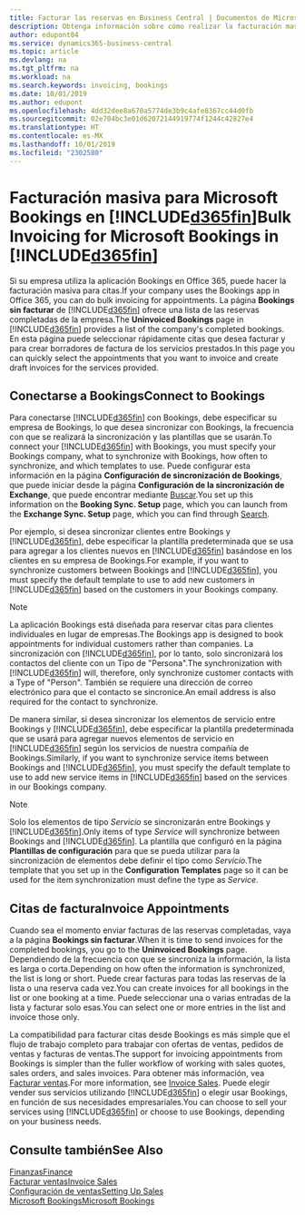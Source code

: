 ```yaml
---
title: Facturar las reservas en Business Central | Documentos de Microsoft
description: Obtenga información sobre cómo realizar la facturación masiva desde Microsoft Bookings en Business Central.
author: edupont04
ms.service: dynamics365-business-central
ms.topic: article
ms.devlang: na
ms.tgt_pltfrm: na
ms.workload: na
ms.search.keywords: invoicing, bookings
ms.date: 10/01/2019
ms.author: edupont
ms.openlocfilehash: 4dd32dee8a670a5774de3b9c4afe8367cc44d0fb
ms.sourcegitcommit: 02e704bc3e01d62072144919774f1244c42827e4
ms.translationtype: HT
ms.contentlocale: es-MX
ms.lasthandoff: 10/01/2019
ms.locfileid: "2302580"
---
```

# <a name="bulk-invoicing-for-microsoft-bookings-in-included365finincludesd365fin_mdmd"></a><span data-ttu-id="bb62a-103">Facturación masiva para Microsoft Bookings en [!INCLUDE[d365fin](includes/d365fin_md.md)]</span><span class="sxs-lookup"><span data-stu-id="bb62a-103">Bulk Invoicing for Microsoft Bookings in [!INCLUDE[d365fin](includes/d365fin_md.md)]</span></span>
<span data-ttu-id="bb62a-104">Si su empresa utiliza la aplicación Bookings en Office 365, puede hacer la facturación masiva para citas.</span><span class="sxs-lookup"><span data-stu-id="bb62a-104">If your company uses the Bookings app in Office 365, you can do bulk invoicing for appointments.</span></span> <span data-ttu-id="bb62a-105">La página **Bookings sin facturar** de [!INCLUDE[d365fin](includes/d365fin_md.md)] ofrece una lista de las reservas completadas de la empresa.</span><span class="sxs-lookup"><span data-stu-id="bb62a-105">The **Uninvoiced Bookings** page in [!INCLUDE[d365fin](includes/d365fin_md.md)] provides a list of the company's completed bookings.</span></span> <span data-ttu-id="bb62a-106">En esta página puede seleccionar rápidamente citas que desea facturar y para crear borradores de factura de los servicios prestados.</span><span class="sxs-lookup"><span data-stu-id="bb62a-106">In this page you can quickly select the appointments that you want to invoice and create draft invoices for the services provided.</span></span>  

## <a name="connect-to-bookings"></a><span data-ttu-id="bb62a-107">Conectarse a Bookings</span><span class="sxs-lookup"><span data-stu-id="bb62a-107">Connect to Bookings</span></span>
<span data-ttu-id="bb62a-108">Para conectarse [!INCLUDE[d365fin](includes/d365fin_md.md)] con Bookings, debe especificar su empresa de Bookings, lo que desea sincronizar con Bookings, la frecuencia con que se realizará la sincronización y las plantillas que se usarán.</span><span class="sxs-lookup"><span data-stu-id="bb62a-108">To connect your [!INCLUDE[d365fin](includes/d365fin_md.md)] with Bookings, you must specify your Bookings company, what to synchronize with Bookings, how often to synchronize, and which templates to use.</span></span> <span data-ttu-id="bb62a-109">Puede configurar esta información en la página **Configuración de sincronización de Bookings**, que puede iniciar desde la página **Configuración de la sincronización de Exchange**, que puede encontrar mediante [Buscar](ui-search.md).</span><span class="sxs-lookup"><span data-stu-id="bb62a-109">You set up this information on the **Booking Sync. Setup** page, which you can launch from the **Exchange Sync. Setup** page, which you can find through [Search](ui-search.md).</span></span>  

<span data-ttu-id="bb62a-110">Por ejemplo, si desea sincronizar clientes entre Bookings y [!INCLUDE[d365fin](includes/d365fin_md.md)], debe especificar la plantilla predeterminada que se usa para agregar a los clientes nuevos en [!INCLUDE[d365fin](includes/d365fin_md.md)] basándose en los clientes en su empresa de Bookings.</span><span class="sxs-lookup"><span data-stu-id="bb62a-110">For example, if you want to synchronize customers between Bookings and [!INCLUDE[d365fin](includes/d365fin_md.md)], you must specify the default template to use to add new customers in [!INCLUDE[d365fin](includes/d365fin_md.md)] based on the customers in your Bookings company.</span></span>  

> [!NOTE]
> <span data-ttu-id="bb62a-111">La aplicación Bookings está diseñada para reservar citas para clientes individuales en lugar de empresas.</span><span class="sxs-lookup"><span data-stu-id="bb62a-111">The Bookings app is designed to book appointments for individual customers rather than companies.</span></span> <span data-ttu-id="bb62a-112">La sincronización con [!INCLUDE[d365fin](includes/d365fin_md.md)], por lo tanto, solo sincronizará los contactos del cliente con un Tipo de "Persona".</span><span class="sxs-lookup"><span data-stu-id="bb62a-112">The synchronization with [!INCLUDE[d365fin](includes/d365fin_md.md)] will, therefore, only synchronize customer contacts with a Type of "Person".</span></span> <span data-ttu-id="bb62a-113">También se requiere una dirección de correo electrónico para que el contacto se sincronice.</span><span class="sxs-lookup"><span data-stu-id="bb62a-113">An email address is also required for the contact to synchronize.</span></span>  

<span data-ttu-id="bb62a-114">De manera similar, si desea sincronizar los elementos de servicio entre Bookings y [!INCLUDE[d365fin](includes/d365fin_md.md)], debe especificar la plantilla predeterminada que se usará para agregar nuevos elementos de servicio en [!INCLUDE[d365fin](includes/d365fin_md.md)] según los servicios de nuestra compañía de Bookings.</span><span class="sxs-lookup"><span data-stu-id="bb62a-114">Similarly, if you want to synchronize service items between Bookings and [!INCLUDE[d365fin](includes/d365fin_md.md)], you must specify the default template to use to add new service items in [!INCLUDE[d365fin](includes/d365fin_md.md)] based on the services in our Bookings company.</span></span>  

> [!NOTE]
> <span data-ttu-id="bb62a-115">Solo los elementos de tipo *Servicio* se sincronizarán entre Bookings y [!INCLUDE[d365fin](includes/d365fin_md.md)].</span><span class="sxs-lookup"><span data-stu-id="bb62a-115">Only items of type *Service* will synchronize between Bookings and [!INCLUDE[d365fin](includes/d365fin_md.md)].</span></span> <span data-ttu-id="bb62a-116">La plantilla que configuró en la página **Plantillas de configuración** para que se pueda utilizar para la sincronización de elementos debe definir el tipo como *Servicio*.</span><span class="sxs-lookup"><span data-stu-id="bb62a-116">The template that you set up in the **Configuration Templates** page so it can be used for the item synchronization must define the type as *Service*.</span></span>

## <a name="invoice-appointments"></a><span data-ttu-id="bb62a-117">Citas de factura</span><span class="sxs-lookup"><span data-stu-id="bb62a-117">Invoice Appointments</span></span>
<span data-ttu-id="bb62a-118">Cuando sea el momento enviar facturas de las reservas completadas, vaya a la página **Bookings sin facturar**.</span><span class="sxs-lookup"><span data-stu-id="bb62a-118">When it is time to send invoices for the completed bookings, you go to the **Uninvoiced Bookings** page.</span></span> <span data-ttu-id="bb62a-119">Dependiendo de la frecuencia con que se sincroniza la información, la lista es larga o corta.</span><span class="sxs-lookup"><span data-stu-id="bb62a-119">Depending on how often the information is synchronized, the list is long or short.</span></span> <span data-ttu-id="bb62a-120">Puede crear facturas para todas las reservas de la lista o una reserva cada vez.</span><span class="sxs-lookup"><span data-stu-id="bb62a-120">You can create invoices for all bookings in the list or one booking at a time.</span></span> <span data-ttu-id="bb62a-121">Puede seleccionar una o varias entradas de la lista y facturar solo esas.</span><span class="sxs-lookup"><span data-stu-id="bb62a-121">You can select one or more entries in the list and invoice those only.</span></span>  

<span data-ttu-id="bb62a-122">La compatibilidad para facturar citas desde Bookings es más simple que el flujo de trabajo completo para trabajar con ofertas de ventas, pedidos de ventas y facturas de ventas.</span><span class="sxs-lookup"><span data-stu-id="bb62a-122">The support for invoicing appointments from Bookings is simpler than the fuller workflow of working with sales quotes, sales orders, and sales invoices.</span></span> <span data-ttu-id="bb62a-123">Para obtener más información, vea [Facturar ventas](sales-how-invoice-sales.md).</span><span class="sxs-lookup"><span data-stu-id="bb62a-123">For more information, see [Invoice Sales](sales-how-invoice-sales.md).</span></span> <span data-ttu-id="bb62a-124">Puede elegir vender sus servicios utilizando [!INCLUDE[d365fin](includes/d365fin_md.md)] o elegir usar Bookings, en función de sus necesidades empresariales.</span><span class="sxs-lookup"><span data-stu-id="bb62a-124">You can choose to sell your services using [!INCLUDE[d365fin](includes/d365fin_md.md)] or choose to use Bookings, depending on your business needs.</span></span>  

## <a name="see-also"></a><span data-ttu-id="bb62a-125">Consulte también</span><span class="sxs-lookup"><span data-stu-id="bb62a-125">See Also</span></span>
[<span data-ttu-id="bb62a-126">Finanzas</span><span class="sxs-lookup"><span data-stu-id="bb62a-126">Finance</span></span>](finance.md)  
[<span data-ttu-id="bb62a-127">Facturar ventas</span><span class="sxs-lookup"><span data-stu-id="bb62a-127">Invoice Sales</span></span>](sales-how-invoice-sales.md)  
[<span data-ttu-id="bb62a-128">Configuración de ventas</span><span class="sxs-lookup"><span data-stu-id="bb62a-128">Setting Up Sales</span></span>](sales-setup-sales.md)  
[<span data-ttu-id="bb62a-129">Microsoft Bookings</span><span class="sxs-lookup"><span data-stu-id="bb62a-129">Microsoft Bookings</span></span>](https://products.office.com/en-us/business/scheduling-and-booking-app)  
